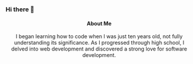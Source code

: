 ### Hi there 👋

<!--
**josemolinaf22/josemolinaf22** is a ✨ _special_ ✨ repository because its `README.md` (this file) appears on your GitHub profile.

Here are some ideas to get you started:

- 🔭 I’m currently working on ...
- 🌱 I’m currently learning ...
- 👯 I’m looking to collaborate on ...
- 🤔 I’m looking for help with ...
- 💬 Ask me about ...
- 📫 How to reach me: ...
- 😄 Pronouns: ...
- ⚡ Fun fact: ...
-->
<h4 align='center'>About Me</h4>
<section align='center'>
<p >
I began learning how to code when I was just ten years old, not fully understanding its significance. As I progressed through high school, I delved into web development and discovered a strong love for software development.
</p>
 </section>
